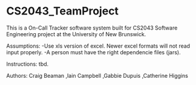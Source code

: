 # CS2043_TeamProject

This is a On-Call Tracker software system built for CS2043 Software Engineering project at the University of New Brunswick.

Assumptions:
-Use xls version of excel. Newer excel formats will not read input properly.
-A person must have the right dependencie files (jars).


Instructions:
tbd.

Authors:
Craig Beaman
,Iain Campbell
,Gabbie Dupuis
,Catherine Higgins

